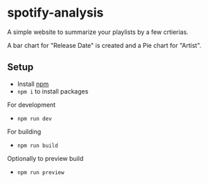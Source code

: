 # spotify-analysis

A simple website to summarize your playlists by a few crtierias.

A bar chart for "Release Date" is created and a Pie chart for "Artist".

## Setup
- Install [npm](https://docs.npmjs.com/getting-started/)
- `npm i` to install packages

For development
- `npm run dev`

For building
- `npm run build`

Optionally to preview build
- `npm run preview`
